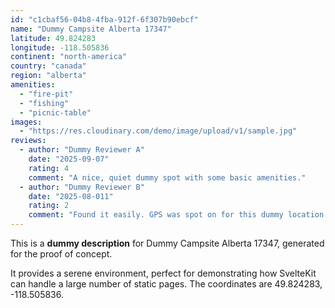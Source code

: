 ```yaml
---
id: "c1cbaf56-04b8-4fba-912f-6f307b90ebcf"
name: "Dummy Campsite Alberta 17347"
latitude: 49.824283
longitude: -118.505836
continent: "north-america"
country: "canada"
region: "alberta"
amenities:
  - "fire-pit"
  - "fishing"
  - "picnic-table"
images:
  - "https://res.cloudinary.com/demo/image/upload/v1/sample.jpg"
reviews:
  - author: "Dummy Reviewer A"
    date: "2025-09-07"
    rating: 4
    comment: "A nice, quiet dummy spot with some basic amenities."
  - author: "Dummy Reviewer B"
    date: "2025-08-011"
    rating: 2
    comment: "Found it easily. GPS was spot on for this dummy location."
---
```


This is a **dummy description** for Dummy Campsite Alberta 17347, generated for the proof of concept.

It provides a serene environment, perfect for demonstrating how SvelteKit can handle a large number of static pages. The coordinates are 49.824283, -118.505836.
